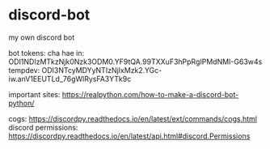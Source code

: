 # discord-bot
my own discord bot

bot tokens:
cha hae in: ODI1NDIzMTkzNjk0Nzk3ODM0.YF9tQA.99TXXuF3hPpRgIPMdNMI-G63w4s
tempdev: ODI3NTcyMDYyNTIzNjIxMzk2.YGc-iw.anV1EEUTLd_76gWlRysFA3YTk9c


important sites:
https://realpython.com/how-to-make-a-discord-bot-python/

cogs: https://discordpy.readthedocs.io/en/latest/ext/commands/cogs.html
discord permissions: https://discordpy.readthedocs.io/en/latest/api.html#discord.Permissions

